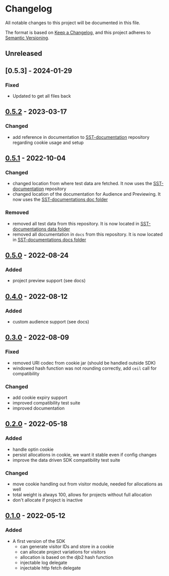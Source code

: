 # Changelog

All notable changes to this project will be documented in this file.

The format is based on [Keep a Changelog](https://keepachangelog.com/en/1.0.0/),
and this project adheres to [Semantic Versioning](https://semver.org/spec/v2.0.0.html).

## Unreleased

## [0.5.3] - 2024-01-29

### Fixed
- Updated to get all files back

## [0.5.2] - 2023-03-17

### Changed
- add reference in documentation to [SST-documentation](https://github.com/SymplifyConversion/sst-documentation/) 
repository regarding cookie usage and setup

## [0.5.1] - 2022-10-04

### Changed
- changed location from where test data are fetched. 
It now uses the [SST-documentation](https://github.com/SymplifyConversion/sst-documentation/) repository
- changed location of the documentation for Audience and Previewing.
It now uses the [SST-documentations doc folder](https://github.com/SymplifyConversion/sst-documentation/tree/main/docs)

### Removed
- removed all test data from this repository. 
It is now located in [SST-documentations data folder](https://github.com/SymplifyConversion/sst-documentation/tree/main/test)
- removed all documentation in `docs` from this repository.
It is now located in [SST-documentations docs folder](https://github.com/SymplifyConversion/sst-documentation/tree/main/docs)

## [0.5.0] - 2022-08-24
### Added
- project preview support (see docs)

## [0.4.0] - 2022-08-12
### Added
- custom audience support (see docs)

## [0.3.0] - 2022-08-09
### Fixed
- removed URI codec from cookie jar (should be handled outside SDK)
- windowed hash function was not rounding correctly, add `ceil` call for compatibility
### Changed
- add cookie expiry support
- improved compatibility test suite
- improved documentation

## [0.2.0] - 2022-05-18
### Added
- handle optin cookie
- persist allocations in cookie, we want it stable even if config changes
- improve the data driven SDK compatibility test suite
### Changed
- move cookie handling out from visitor module, needed for allocations as well
- total weight is always 100, allows for projects without full allocation
- don't allocate if project is inactive

## [0.1.0] - 2022-05-12
### Added
- A first version of the SDK
  - can generate visitor IDs and store in a cookie
  - can allocate project variations for visitors
  - allocation is based on the djb2 hash function
  - injectable log delegate
  - injectable http fetch delegate

[Unreleased]: https://github.com/SymplifyConversion/sst-sdk-nodejs/compare/v0.5.2...HEAD
[0.5.2]: https://github.com/SymplifyConversion/sst-sdk-nodejs/releases/tag/v0.5.2
[0.5.1]: https://github.com/SymplifyConversion/sst-sdk-nodejs/releases/tag/v0.5.1
[0.5.0]: https://github.com/SymplifyConversion/sst-sdk-nodejs/releases/tag/v0.5.0
[0.4.0]: https://github.com/SymplifyConversion/sst-sdk-nodejs/releases/tag/v0.4.0
[0.3.0]: https://github.com/SymplifyConversion/sst-sdk-nodejs/releases/tag/v0.3.0
[0.2.0]: https://github.com/SymplifyConversion/sst-sdk-nodejs/releases/tag/v0.2.0
[0.1.0]: https://github.com/SymplifyConversion/sst-sdk-nodejs/releases/tag/v0.1.0
